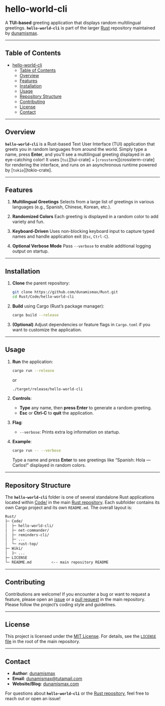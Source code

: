 # hello-world-cli

A **TUI-based** greeting application that displays random multilingual greetings. **`hello-world-cli`** is part of the larger [Rust](https://github.com/dunamismax/Rust) repository maintained by [dunamismax](https://dunamismax.com).

---

## Table of Contents

- [hello-world-cli](#hello-world-cli)
  - [Table of Contents](#table-of-contents)
  - [Overview](#overview)
  - [Features](#features)
  - [Installation](#installation)
  - [Usage](#usage)
  - [Repository Structure](#repository-structure)
  - [Contributing](#contributing)
  - [License](#license)
  - [Contact](#contact)

---

## Overview

**`hello-world-cli`** is a Rust-based Text User Interface (TUI) application that greets you in random languages from around the world. Simply type a name, press **Enter**, and you’ll see a multilingual greeting displayed in an eye-catching color! It uses [`tui`][tui-crate] + [`crossterm`][crossterm-crate] for rendering the interface, and runs on an asynchronous runtime powered by [`tokio`][tokio-crate].

---

## Features

1. **Multilingual Greetings**
   Selects from a large list of greetings in various languages (e.g., Spanish, Chinese, Korean, etc.).

2. **Randomized Colors**
   Each greeting is displayed in a random color to add variety and fun.

3. **Keyboard-Driven**
   Uses non-blocking keyboard input to capture typed names and handle application exit (`Esc`, `Ctrl-C`).

4. **Optional Verbose Mode**
   Pass `--verbose` to enable additional logging output on startup.

---

## Installation

1. **Clone** the parent repository:

   ```bash
   git clone https://github.com/dunamismax/Rust.git
   cd Rust/Code/hello-world-cli
   ```

2. **Build** using Cargo (Rust’s package manager):

   ```bash
   cargo build --release
   ```

3. **(Optional)** Adjust dependencies or feature flags in `Cargo.toml` if you want to customize the application.

---

## Usage

1. **Run** the application:

   ```bash
   cargo run --release
   ```

   or

   ```bash
   ./target/release/hello-world-cli
   ```

2. **Controls**:
   - **Type** any name, then **press Enter** to generate a random greeting.
   - **Esc** or **Ctrl-C** to **quit** the application.

3. **Flag**:
   - `--verbose`: Prints extra log information on startup.

4. **Example**:

   ```bash
   cargo run -- --verbose
   ```

   Type a name and press **Enter** to see greetings like “Spanish: Hola — Carlos!” displayed in random colors.

---

## Repository Structure

The **`hello-world-cli`** folder is one of several standalone Rust applications located within [Code/](https://github.com/dunamismax/Rust/tree/main/Code) in the main [Rust repository](https://github.com/dunamismax/Rust). Each subfolder contains its own Cargo project and its own `README.md`. The overall layout is:

```bash
Rust/
├─ Code/
│  ├─ hello-world-cli/
│  ├─ net-commander/
│  ├─ reminders-cli/
│  ├─ ...
│  └─ rust-top/
├─ Wiki/
│  ├─ ...
├─ LICENSE
└─ README.md         <-- main repository README
```

---

## Contributing

Contributions are welcome! If you encounter a bug or want to request a feature, please open an [issue](https://github.com/dunamismax/Rust/issues) or a [pull request](https://github.com/dunamismax/Rust/pulls) in the main repository. Please follow the project’s coding style and guidelines.

---

## License

This project is licensed under the [MIT License](https://github.com/dunamismax/Rust/blob/main/LICENSE). For details, see the [`LICENSE` file](https://github.com/dunamismax/Rust/blob/main/LICENSE) in the root of the main repository.

---

## Contact

- **Author**: [dunamismax](https://dunamismax.com)
- **Email**: [dunamismax@tutamail.com](mailto:dunamismax@tutamail.com)
- **Website/Blog**: [dunamismax.com](https://dunamismax.com)

For questions about **`hello-world-cli`** or the [Rust repository](https://github.com/dunamismax/Rust), feel free to reach out or open an issue!
